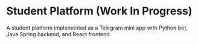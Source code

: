 # Student Platform (Work In Progress)

A student platform implemented as a Telegram mini app with Python bot, Java Spring backend, and React frontend.
